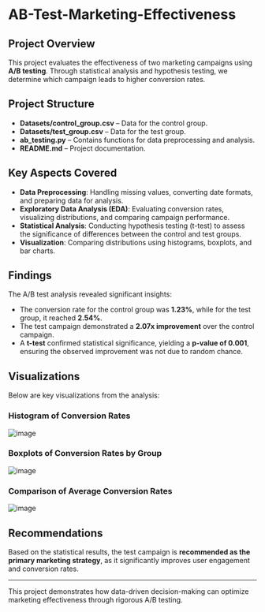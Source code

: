 # AB-Test-Marketing-Effectiveness

## Project Overview
This project evaluates the effectiveness of two marketing campaigns using **A/B testing**. Through statistical analysis and hypothesis testing, we determine which campaign leads to higher conversion rates.

## Project Structure
- **Datasets/control_group.csv** – Data for the control group.
- **Datasets/test_group.csv** – Data for the test group.
- **ab_testing.py** – Contains functions for data preprocessing and analysis.
- **README.md** – Project documentation.

## Key Aspects Covered
- **Data Preprocessing**: Handling missing values, converting date formats, and preparing data for analysis.
- **Exploratory Data Analysis (EDA)**: Evaluating conversion rates, visualizing distributions, and comparing campaign performance.
- **Statistical Analysis**: Conducting hypothesis testing (t-test) to assess the significance of differences between the control and test groups.
- **Visualization**: Comparing distributions using histograms, boxplots, and bar charts.

## Findings
The A/B test analysis revealed significant insights:
- The conversion rate for the control group was **1.23%**, while for the test group, it reached **2.54%**.
- The test campaign demonstrated a **2.07x improvement** over the control campaign.
- A **t-test** confirmed statistical significance, yielding a **p-value of 0.001**, ensuring the observed improvement was not due to random chance.

## Visualizations
Below are key visualizations from the analysis:

### **Histogram of Conversion Rates**
![image](https://github.com/user-attachments/assets/cc501e5b-b7e5-4038-b3a0-4e888115b668)


### **Boxplots of Conversion Rates by Group**
![image](https://github.com/user-attachments/assets/2e47348c-2c1e-4558-8c88-bc5e1f523226)


### **Comparison of Average Conversion Rates**
![image](https://github.com/user-attachments/assets/7484c115-089d-463d-a2e0-0a592d242250)


## Recommendations
Based on the statistical results, the test campaign is **recommended as the primary marketing strategy**, as it significantly improves user engagement and conversion rates.

---
This project demonstrates how data-driven decision-making can optimize marketing effectiveness through rigorous A/B testing.

